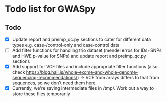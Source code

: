 Todo list for GWASpy
====

## Todo

- [x] Update report and preimp_qc.py sections to cater for different data types e.g. case-/control-only and 
case-control data
- [ ] Add filter functions for handling trio dataset (mendel erros for IDs+SNPs and HWE p-value for SNPs) and
update report and preimp_qc.py sections
- [x] Add support for VCF files and include appropriate filter functions (also
check https://blog.hail.is/whole-exome-and-whole-genome-sequencing-recommendations/) -> VCF from arrays differs to that from sequences, so we don't need them here. 
- [x] Currently, we're saving intermediate files in /tmp/. Work out a way to store these files temporarily